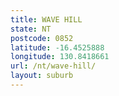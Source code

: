 ```yaml
---
title: WAVE HILL
state: NT
postcode: 0852
latitude: -16.4525888
longitude: 130.8418661
url: /nt/wave-hill/
layout: suburb
---
```

